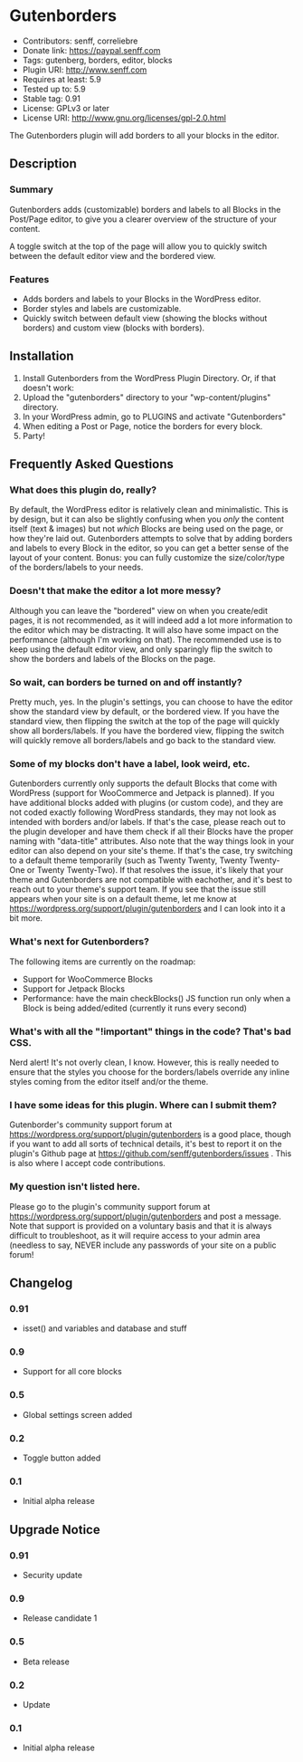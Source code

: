 # Gutenborders
* Contributors: senff, correliebre
* Donate link: https://paypal.senff.com
* Tags: gutenberg, borders, editor, blocks
* Plugin URI: http://www.senff.com
* Requires at least: 5.9
* Tested up to: 5.9
* Stable tag: 0.91
* License: GPLv3 or later
* License URI: http://www.gnu.org/licenses/gpl-2.0.html

The Gutenborders plugin will add borders to all your blocks in the editor.


## Description

### Summary

Gutenborders adds (customizable) borders and labels to all Blocks in the Post/Page editor, to give you a clearer overview of the structure of your content.

A toggle switch at the top of the page will allow you to quickly switch between the default editor view and the bordered view.


### Features

* Adds borders and labels to your Blocks in the WordPress editor.
* Border styles and labels are customizable.
* Quickly switch between default view (showing the blocks without borders) and custom view (blocks with borders).

## Installation 

1. Install Gutenborders from the WordPress Plugin Directory. Or, if that doesn't work:
2. Upload the "gutenborders" directory to your "wp-content/plugins" directory.
3. In your WordPress admin, go to PLUGINS and activate "Gutenborders"
4. When editing a Post or Page, notice the borders for every block.
5. Party!


## Frequently Asked Questions

### What does this plugin do, really?

By default, the WordPress editor is relatively clean and minimalistic. This is by design, but it can also be slightly confusing when you *only* the content itself (text & images) but not *which* Blocks are being used on the page, or how they're laid out. 
Gutenborders attempts to solve that by adding borders and labels to every Block in the editor, so you can get a better sense of the layout of your content.
Bonus: you can fully customize the size/color/type of the borders/labels to your needs.

### Doesn't that make the editor a lot more messy?

Although you can leave the "bordered" view on when you create/edit pages, it is not recommended, as it will indeed add a lot more information to the editor which may be distracting. It will also have some impact on the performance (although I'm working on that). The recommended use is to keep using the default editor view, and only sparingly flip the switch to show the borders and labels of the Blocks on the page.

### So wait, can borders be turned on and off instantly?

Pretty much, yes. In the plugin's settings, you can choose to have the editor show the standard view by default, or the bordered view. If you have the standard view, then flipping the switch at the top of the page will quickly show all borders/labels. If you have the bordered view, flipping the switch will quickly remove all borders/labels and go back to the standard view.

### Some of my blocks don't have a label, look weird, etc.

Gutenborders currently only supports the default Blocks that come with WordPress (support for WooCommerce and Jetpack is planned). If you have additional blocks added with plugins (or custom code), and they are not coded exactly following WordPress standards, they may not look as intended with borders and/or labels. If that's the case, please reach out to the plugin developer and have them check if all their Blocks have the proper naming with "data-title" attributes.
Also note that the way things look in your editor can also depend on your site's theme. If that's the case, try switching to a default theme temporarily (such as Twenty Twenty, Twenty Twenty-One or Twenty Twenty-Two).
If that resolves the issue, it's likely that your theme and Gutenborders are not compatible with eachother, and it's best to reach out to your theme's support team.
If you see that the issue still appears when your site is on a default theme, let me know at https://wordpress.org/support/plugin/gutenborders and I can look into it a bit more.

### What's next for Gutenborders?

The following items are currently on the roadmap:

* Support for WooCommerce Blocks
* Support for Jetpack Blocks
* Performance: have the main checkBlocks() JS function run only when a Block is being added/edited (currently it runs every second)

### What's with all the "!important" things in the code? That's bad CSS.

Nerd alert! It's not overly clean, I know. However, this is really needed to ensure that the styles you choose for the borders/labels override any inline styles coming from the editor itself and/or the theme.

### I have some ideas for this plugin. Where can I submit them?

Gutenborder's community support forum at https://wordpress.org/support/plugin/gutenborders is a good place, though if you want to add all sorts of technical details, it's best to report it on the plugin's Github page at https://github.com/senff/gutenborders/issues . This is also where I accept code contributions.

### My question isn't listed here.

Please go to the plugin's community support forum at https://wordpress.org/support/plugin/gutenborders and post a message. Note that support is provided on a voluntary basis and that it is always difficult to troubleshoot, as it will require access to your admin area (needless to say, NEVER include any passwords of your site on a public forum!


## Changelog

### 0.91
* isset() and variables and database and stuff

### 0.9 
* Support for all core blocks

### 0.5 
* Global settings screen added

### 0.2 
* Toggle button added

### 0.1 
* Initial alpha release 


## Upgrade Notice 

### 0.91
* Security update

### 0.9 
* Release candidate 1

### 0.5 
* Beta release 

### 0.2 
* Update 

### 0.1 
* Initial alpha release 
